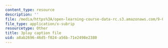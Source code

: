 ```yaml
---
content_type: resource
description: ''
file: /media/https%3A/open-learning-course-data-rc.s3.amazonaws.com/9-00sc-introduction-to-psychology-fall-2011/a8ab269646d5f024a56b71e2498e2380_v4ur5mna060.srt
file_type: application/x-subrip
resourcetype: Other
title: 3play caption file
uid: a8ab2696-46d5-f024-a56b-71e2498e2380
---
```


